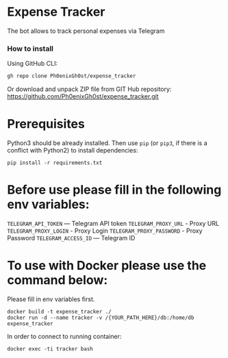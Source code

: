 # Expense Tracker
The bot allows to track personal expenses via Telegram

### How to install
Using GitHub CLI:
```bash
gh repo clone Ph0enixGh0st/expense_tracker
```
Or download and unpack ZIP file from GIT Hub repository: https://github.com/Ph0enixGh0st/expense_tracker.git

# Prerequisites
Python3 should be already installed. 
Then use `pip` (or `pip3`, if there is a conflict with Python2) to install dependencies:
```
pip install -r requirements.txt
```

# Before use please fill in the following env variables:

`TELEGRAM_API_TOKEN` — Telegram API token
`TELEGRAM_PROXY_URL` - Proxy URL
`TELEGRAM_PROXY_LOGIN` - Proxy Login
`TELEGRAM_PROXY_PASSWORD` - Proxy Password
`TELEGRAM_ACCESS_ID` — Telegram ID


# To use with Docker please use the command below:
Please fill in env variables first.
```
docker build -t expense_tracker ./
docker run -d --name tracker -v /{YOUR_PATH_HERE}/db:/home/db expense_tracker
```

In order to connect to running container:
```
docker exec -ti tracker bash
```

